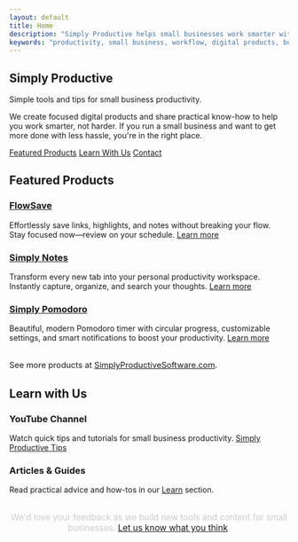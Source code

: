 ```yaml
---
layout: default
title: Home
description: "Simply Productive helps small businesses work smarter with simple digital products, practical learning, and friendly support."
keywords: "productivity, small business, workflow, digital products, business efficiency"
---
```


<!-- Hero Section -->
<section class="hero">
  <h1>Simply Productive</h1>
  <p class="hero-subtitle">Simple tools and tips for small business productivity.</p>
  <p class="hero-description">We create focused digital products and share practical know-how to help you work smarter, not harder. If you run a small business and want to get more done with less hassle, you're in the right place.</p>
  <div class="button-container">
    <a href="#featured-products" class="button-link secondary">Featured Products</a>
    <a href="#learn-with-us" class="button-link secondary">Learn With Us</a>
    <a href="/contact" class="button-link secondary">Contact</a>
  </div>
</section>

<!-- Products Placeholder -->
<section class="products-preview" id="featured-products">
  <h2>Featured Products</h2>
  <div class="products-grid">
    <div class="product-card">
      <h3><a href="https://chromewebstore.google.com/detail/flowsave/kjoapfegbedibdgajoobgipgmcnbblno" target="_blank" rel="noopener">FlowSave</a></h3>
      <p>Effortlessly save links, highlights, and notes without breaking your flow. Stay focused now—review on your schedule. <a href="https://chromewebstore.google.com/detail/flowsave/kjoapfegbedibdgajoobgipgmcnbblno" target="_blank" rel="noopener">Learn more</a></p>
    </div>
    <div class="product-card">
      <h3><a href="https://chromewebstore.google.com/detail/simply-notes/mkhhaekaoneilcbmcfhiagegfadagnkb" target="_blank" rel="noopener">Simply Notes</a></h3>
      <p>Transform every new tab into your personal productivity workspace. Instantly capture, organize, and search your thoughts. <a href="https://chromewebstore.google.com/detail/simply-notes/mkhhaekaoneilcbmcfhiagegfadagnkb" target="_blank" rel="noopener">Learn more</a></p>
    </div>
    <div class="product-card">
      <h3><a href="https://chromewebstore.google.com/detail/simply-pomodoro/ipaondnemkldgemededpanmgcmkelhdj" target="_blank" rel="noopener">Simply Pomodoro</a></h3>
      <p>Beautiful, modern Pomodoro timer with circular progress, customizable settings, and smart notifications to boost your productivity. <a href="https://chromewebstore.google.com/detail/simply-pomodoro/ipaondnemkldgemededpanmgcmkelhdj" target="_blank" rel="noopener">Learn more</a></p>
    </div>
  </div>
  <p style="margin-top:2rem; font-size:1.05em;">See more products at <a href="https://SimplyProductiveSoftware.com" target="_blank" rel="noopener">SimplyProductiveSoftware.com</a>.</p>
</section>

<!-- Learn/Education Placeholder -->
<section class="learn-preview" id="learn-with-us">
  <h2>Learn with Us</h2>
  <div class="learn-grid">
    <div class="learn-card">
      <h3>YouTube Channel</h3>
      <p>Watch quick tips and tutorials for small business productivity. <a href="https://www.youtube.com/channel/UCmdMGhsnMJxk8TrbOxMYL8w">Simply Productive Tips</a></p>
    </div>
    <div class="learn-card">
      <h3>Articles & Guides</h3>
      <p>Read practical advice and how-tos in our <a href="/learn">Learn</a> section.</p>
    </div>
  </div>
</section>

<!-- Call to Action -->
<section class="cta" style="background:none; border:none; margin:2rem 0 0 0; padding:0; text-align:center;">
  <p style="font-size:1.1em; color:#ccc;">We'd love your feedback as we build new tools and content for small businesses. <a href="/contact">Let us know what you think</a>.</p>
</section>
